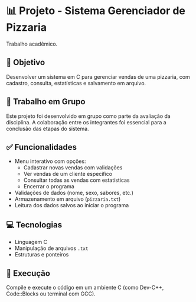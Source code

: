 # 📊 Projeto - Sistema Gerenciador de Pizzaria

Trabalho acadêmico.

## 🎯 Objetivo

Desenvolver um sistema em C para gerenciar vendas de uma pizzaria, com cadastro, consulta, estatísticas e salvamento em arquivo.

## 👥 Trabalho em Grupo

Este projeto foi desenvolvido em grupo como parte da avaliação da disciplina. A colaboração entre os integrantes foi essencial para a conclusão das etapas do sistema.

## ✅ Funcionalidades

- Menu interativo com opções:
  - Cadastrar novas vendas com validações
  - Ver vendas de um cliente específico
  - Consultar todas as vendas com estatísticas
  - Encerrar o programa
- Validações de dados (nome, sexo, sabores, etc.)
- Armazenamento em arquivo (`pizzaria.txt`)
- Leitura dos dados salvos ao iniciar o programa

## 💻 Tecnologias

- Linguagem C
- Manipulação de arquivos `.txt`
- Estruturas e ponteiros

## 📂 Execução

Compile e execute o código em um ambiente C (como Dev-C++, Code::Blocks ou terminal com GCC).

